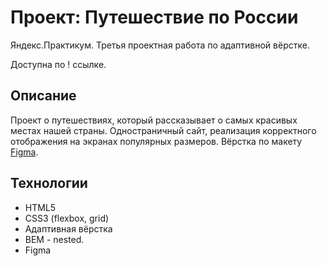 # Проект: Путешествие по России
Яндекс.Практикум. Третья проектная работа по адаптивной вёрстке.

Доступна по ! ссылке.

## Описание
Проект о путешествиях, который рассказывает о самых красивых местах нашей страны. Одностраничный сайт, реализация корректного отображения на экранах популярных размеров. Вёрстка по макету [Figma](https://www.figma.com/file/5S2WSbEFL6awjVWJ0NWL8Q/Sprint-3_-Russia-_-desktop-mobile?node-id=28503%3A0).

## Технологии
* HTML5
* CSS3 (flexbox, grid)
* Адаптивная вёрстка
* BEM - nested.
* Figma
